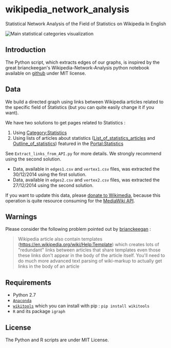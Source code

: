 wikipedia_network_analysis
==========================

Statistical Network Analysis of the Field of Statistics on Wikipedia In English

![Main statistical categories visualization](https://github.com/Framartin/wikipedia_network_analysis/blob/master/images/categories2.png)

## Introduction

The Python script, which extracts edges of our graphs, is inspired by the great brianckeegan's Wikipedia-Network-Analysis python notebook available on [github](https://github.com/brianckeegan/Wikipedia-Network-Analysis) under MIT license.

## Data

We build a directed graph using links between Wikipedia articles related to the specific field of Statistics (but you can quite easily change it if you want).

We have two solutions to get pages related to Statistics :

1. Using [Category:Statistics](http://en.wikipedia.org/wiki/Category:Statistics)
2. Using lists of articles about statistics ([List_of_statistics_articles](https://en.wikipedia.org/wiki/List_of_statistics_articles) and [Outline_of_statistics](https://en.wikipedia.org/wiki/Outline_of_statistics)) featured in the [Portal:Statistics](https://en.wikipedia.org/wiki/Portal:Statistics)

See `Extract_links_from_API.py` for more details. We strongly recommend using the second solution.

- Data, available in `edges1.csv` and `vertex1.csv` files, was extracted the 30/12/2014 using the first solution.
- Data, available in `edges2.csv` and `vertex2.csv` files, was extracted the 27/12/2014 using the second solution.

If you want to update this data, please [donate to Wikimedia](https://donate.wikimedia.org), because this operation is quite resource consuming for the [MediaWiki API](https://www.mediawiki.org/wiki/API:Main_page).

## Warnings

Please consider the following problem pointed out by [brianckeegan](https://github.com/brianckeegan/Wikipedia-Network-Analysis) :

> Wikipedia article also contain templates (https://en.wikipedia.org/wiki/Help:Template) which creates lots of "redundant" links between articles that share templates even those these links don't appear in the body of the article itself. You'll need to do much more advanced text parsing of wiki-markup to actually get links in the body of an article

## Requirements

* Python 2.7
* [`Anaconda`](http://continuum.io/downloads)
* [`wikitools`](https://pypi.python.org/pypi/wikitools) which you can install with pip : `pip install wikitools`
* `R` and its package `igraph`

## License

The Python and R scripts are under MIT License.
